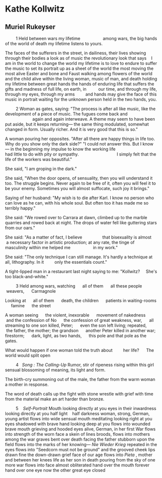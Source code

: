 # Kathe Kollwitz
## Muriel Rukeyser
         1
Held between wars
my lifetime
                  among wars, the big hands of the world of death
my lifetime
listens to yours.

The faces of the sufferers
in the street, in dailiness,
their lives showing
through their bodies
a look as of music
the revolutionary look
that says    I am in the world
to change the world
my lifetime
is to love to endure to suffer the music
to set its portrait
up as a sheet of the world
the most moving the most alive
Easter and bone
and Faust walking among flowers of the world
and the child alive within the living woman, music of man,
and death holding my lifetime between great hands
the hands of enduring life
that suffers the gifts and madness of full life, on earth, in
         our time,
and through my life, through my eyes, through my arms
        and hands
may give the face of this music in portrait waiting for
the unknown person
held in the two hands, you.

         2
Woman as gates, saying:
"The process is after all like music,
like the development of a piece of music.
The fugues come back and
                                               again and again
interweave.
A theme may seem to have been put aside,
but it keeps returning—
the same thing modulated,
somewhat changed in form.
Usually richer.
And it is very good that this is so."

A woman pouring her opposites.
"After all there are happy things in life too.
Why do you show only the dark side?"
"I could not answer this. But I know—
in the beginning my impulse to know
the working life
                              had little to do with
pity or sympathy.
                               I simply felt
that the life of the workers was beautiful."

She said, "I am groping in the dark."

She said, "When the door opens, of sensuality,
then you will understand it too. The struggle begins.
Never again to be free of it,
often you will feel it to be your enemy.
Sometimes
you will almost suffocate,
such joy it brings."

Saying of her husband: "My wish
is to die after Karl.
I know no person who can love as he can,
with his whole soul.
But often too it has made me
so terribly happy."

She said: "We rowed over to Carrara at dawn,
climbed up to the marble quarries
and rowed back at night. The drops of water
fell like guttering stars
from our oars."

She said: "As a matter of fact,
I believe
                that bisexuality
is almost    a necessary factor
in artistic production; at any rate,
the tinge of masculinity within me
helped me
                  in my work."

She said: "The only technique I can still manage.
It's hardly a technique at all, lithography.
In it
        only the essentials count."

A tight-lipped man in a restaurant last night saying to me:
"Kollwitz?     She's too black-and-white."

         3
Held among wars, watching
     all of them
     all these people
     weavers,
     Carmagnole

Looking at
     all of them
     death, the children
     patients in waiting-rooms
     famine
     the street

A woman seeing
     the violent, inexorable
     movement of nakedness
     and the confession of No
     the confession of great weakness, war,
     all streaming to one son killed, Peter;
     even the son left living; repeated,
     the father, the mother; the grandson
     another Peter killed in another war; firestorm;
     dark, light, as two hands,
     this pole and that pole as the gates.

What would happen if one woman told the truth about
        her life?
     The world would split open

         4   _Song : The Calling-Up_
Rumor, stir of ripeness
rising within this girl
sensual blossoming
of meaning, its light and form.

The birth-cry summoning
out of the male, the father
from the warm woman
a mother in response.

The word of death
calls up the fight with stone
wrestle with grief with time
from the material make
an art harder than bronze.

         5    _Self-Portrait_
Mouth looking directly at you
eyes in their inwardness looking
directly at you
half light    half darkness
woman, strong, German, young artist
flows into
wide sensual mouth meditating
looking right at you
eyes shadowed with brave hand
looking deep at you
flows into
wounded brave mouth
grieving and hooded eyes
alive, German, in her first War
flows into
strength of the worn face
a skein of lines
broods, flows into
mothers among the war graves
bent over death
facing the father
stubborn upon the field
flows into
the marks of her knowing—
 _Nie Wieder Krieg_
repeated in the eyes
flows into
"Seedcorn must not be ground"
and the grooved cheek
lips drawn fine
the down-drawn grief
face of our age
flows into
 _Pieta_ , mother and
between her knees
life as her son in death
pouring from the sky of
one more war
flows into
face almost obliterated
hand over the mouth forever
hand over one eye now
the other great eye
closed